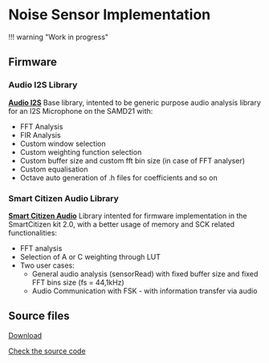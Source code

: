 Noise Sensor Implementation
===========================

!!! warning "Work in progress"

## Firmware

### Audio I2S Library

**[Audio I2S](https://github.com/oscgonfer/AudioI2S)**
Base library, intented to be generic purpose audio analysis library for an I2S Microphone on the SAMD21 with:

- FFT Analysis
- FIR Analysis
- Custom window selection
- Custom weighting function selection
- Custom buffer size and custom fft bin size (in case of FFT analyser)
- Custom equalisation
- Octave auto generation of .h files for coefficients and so on

### Smart Citizen Audio Library

**[Smart Citizen Audio](https://github.com/fablabbcn/smartcitizen-kit-audio)**
Library intented for firmware implementation in the SmartCitizen kit 2.0, with a better usage of memory and SCK related functionalities:

- FFT analysis
- Selection of A or C weighting through LUT
- Two user cases:
    - General audio analysis (sensorRead) with fixed buffer size and fixed FFT bins size (fs = 44,1kHz)
    - Audio Communication with FSK - with information transfer via audio

## Source files

<a class="github-button" data-size="large" href="https://github.com/fablabbcn/smartcitizen-kit-audio/archive/master.zip" data-icon="octicon-cloud-download" aria-label="Download from GitHub">Download</a>

<a class="github-button" data-size="large" href="https://github.com/fablabbcn/smartcitizen-kit-audio" aria-label="Check the source code">Check the source code</a>
